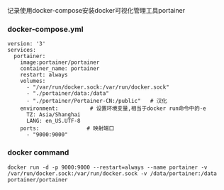 记录使用docker-compose安装docker可视化管理工具portainer

### docker-compose.yml
```
version: '3'
services:
  portainer:
    image:portainer/portainer
    container_name: portainer
    restart: always
    volumes:
      - "/var/run/docker.sock:/var/run/docker.sock"
      - "./portainer/data:/data"
      - "./portainer/Portainer-CN:/public"   # 汉化
    environment:          # 设置环境变量,相当于docker run命令中的-e
      TZ: Asia/Shanghai
      LANG: en_US.UTF-8
    ports:               # 映射端口
      - "9000:9000"
```

### docker command
```
docker run -d -p 9000:9000 --restart=always --name portainer -v /var/run/docker.sock:/var/run/docker.sock -v /data/portainer:/data portainer/portainer
```
